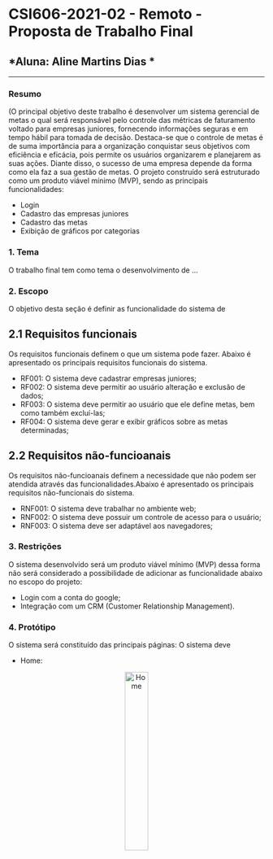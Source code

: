 # **CSI606-2021-02 - Remoto - Proposta de Trabalho Final**

## *Aluna: Aline Martins Dias *

--------------

<!-- Descrever um resumo sobre o trabalho. -->

### Resumo

  (O principal objetivo deste trabalho é desenvolver um sistema gerencial de metas  o qual será responsável pelo controle das métricas de faturamento voltado para empresas juniores, fornecendo informações seguras e em tempo hábil para tomada de decisão. Destaca-se que o controle de metas é de suma importância para a organização conquistar seus objetivos com eficiência e eficácia, pois permite  os usuários organizarem e planejarem as suas ações. Diante disso, o sucesso de uma empresa depende da forma como ela faz a sua gestão de metas. O projeto construído será estruturado como um produto viável mínimo (MVP), sendo as principais funcionalidades: 
  - Login
  - Cadastro das empresas juniores 
  - Cadastro das metas 
  - Exibição de gráficos por categorias 
  
 


<!-- Apresentar o tema. -->
### 1. Tema

  O trabalho final tem como tema o desenvolvimento de ...

<!-- Descrever e limitar o escopo da aplicação. -->
### 2. Escopo

  O objetivo desta seção é definir as funcionalidade do sistema de
  ## 2.1 Requisitos funcionais 
  Os requisitos funcionais definem o que um sistema pode fazer. Abaixo é apresentado os principais requisitos funcionais  do sistema.
  - RF001: O sistema deve cadastrar  empresas juniores; 
  - RF002: O sistema deve permitir ao usuário alteração e exclusão de dados;
  - RF003: O sistema deve permitir ao usuário que ele define metas, bem como também excluí-las;
  - RF004: O sistema deve gerar e exibir gráficos sobre as metas determinadas; 

  ## 2.2 Requisitos não-funcioanais
  Os requisitos não-funcioanais definem a necessidade que não podem ser atendida através das funcionalidades.Abaixo é apresentado os principais requisitos não-funcionais do  sistema.
  - RNF001: O sistema deve trabalhar no ambiente web;
  - RNF002: O sistema deve possuir  um controle de acesso para o usuário;
  - RNF003: O sistema deve ser adaptável aos navegadores;


<!-- Apresentar restrições de funcionalidades e de escopo. -->
### 3. Restrições

  O sistema desenvolvido será um produto viável mínimo (MVP) dessa forma não será considerado a possibilidade de  adicionar as funcionalidade abaixo no  escopo do projeto: 
  - Login com a conta do google; 
  - Integração com um CRM (Customer Relationship Management).

<!-- Construir alguns protótipos para a aplicação, disponibilizá-los no Github e descrever o que foi considerado. //-->
### 4. Protótipo

  O sistema será constituído das principais páginas: O sistema deve
  - Home: 

  <div align="center">
      <img  width= "30%" src="https://github.com/UFOP-CSI477/2021-02-atividades-aline-m-dias/issues/1#issue-1212978342" alt= "Home">
   </div>

